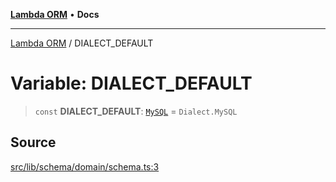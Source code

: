 [**Lambda ORM**](../README.md) • **Docs**

***

[Lambda ORM](../README.md) / DIALECT\_DEFAULT

# Variable: DIALECT\_DEFAULT

> `const` **DIALECT\_DEFAULT**: [`MySQL`](../enumerations/Dialect.md#mysql) = `Dialect.MySQL`

## Source

[src/lib/schema/domain/schema.ts:3](https://github.com/lambda-orm/lambdaorm-base/blob/f5bdfd5d7ef4bf9d8223ee81080c8ed65a6bb693/src/lib/schema/domain/schema.ts#L3)
